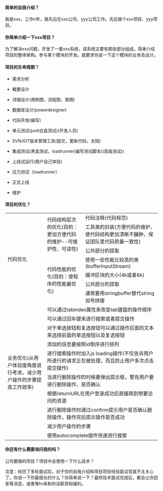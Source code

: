 #### 简单的自我介绍？
我是xxx，工作n年，我先后在xxx公司、yyy公司工作。先后做个xxx项目、yyy项目。


#### 你简单介绍一下xxx项目？
 为了解决xxx问题，开发了一套xxx系统，该系统主要有那些部分组成。简单介绍项目的整体架构。参与某个模块的开发。就要求你说一下这个模块的业务及设计。
 

#### 项目的生命周期？
* 需求分析


* 概要设计


* 详细设计(用例图，流程图，类图)


* 数据库设计(powerdesigner)


* 代码开发(编写)


* 单元测试(junit白盒测试)(开发人员)


* SVN/GIT版本管理工具(提交，更新代码，文档)


* 集成测试(黑盒测试，loadrunner(编写测试脚本)(高级测试))


* 上线试运行(用户自己体验)


* 压力测试（loadrunner）


* 正式上线 


* 维护


#### 项目的优化？
<div class="custom-table-height">
    <table>
        <tr >
            <td rowspan="7">代码优化</td>
            <td rowspan="3">代码结构层次的优化(目的：更加方便代码的维护--可维护性、可读性)</td>
            <td>代码注释(代码规范)</td>
        </tr>
        <tr>
            <td>工具类的封装(方便代码的维护，使代码结构更加清晰不臃肿，保证团队里代码质量一致性)</td>
        </tr>
        <tr>
            <td>公共部分的提取</td>
        </tr>
        <tr>
            <td rowspan="4">代码性能的优化(目的：使程序的性能最优化)</td>
            <td>使用一些性能比较高的类(bufferInputStream)</td>
        </tr>
        <tr>
            <td>缓冲区块的大小(4k或者8k)</td>
        </tr>
        <tr>
            <td>公共部分的提取</td>
        </tr>
        <tr>
            <td>通常要用stringbuffer替代string加号拼接</td>
        </tr>
        <tr>
             <td rowspan="10">业务优化(从用户体验度角度进行考虑，减少用户操作的步骤提高工作效率)</td>
            <td colspan="2">可以通过tabindex属性来改变tab键盘的操作顺序</td>
        </tr>
        <tr>
            <td colspan="2">可以通过回车键来进行搜索或者提交操作</td>
        </tr>
        <tr>
            <td colspan="2">对于单选按钮和复选按钮可以通过操作后面的文本来选择前面的单选按钮以及复选按钮</td>
        </tr>
        <tr>
            <td colspan="2">添加的信息要按照id倒序进行排列</td>
        </tr>
        <tr>
            <td colspan="2">进行搜索操作时加入js loading操作(不仅告诉用户所进行的请求正在被处理，而且防止用户多次点击提交操作)</td>
        </tr>
        <tr>
            <td colspan="2">当进行删除操作的时候要弹出提示框，警告用户要进行删除操作，是否确认</td>
        </tr>
        <tr>
            <td colspan="2">根据returnURL在用户登录成功后直接跳到想要访问的资源</td>
        </tr>
        <tr>
            <td colspan="2">进行删除操作时通过confirm提示用户是否确认删除操作，操作完后提示操作是否成功</td>
        </tr>
        <tr>
            <td colspan="2">减少用户操作的步骤</td>
        </tr>
        <tr>
            <td colspan="2">使用autocomplete插件快速进行搜索</td>
        </tr>
    </table>
</div>


#### 你还有什么需要询问我的吗？
公司要做的项目？项目中会使用一下什么技术？


注意：经历了多轮面试后，对于你的自我介绍和项目项目经验面试官就不太关心了。你说一下你最擅长的什么？你简单说一下？最终技术面试完成后，都会让你回家等消息，或者等hr来和你谈薪资和福利。